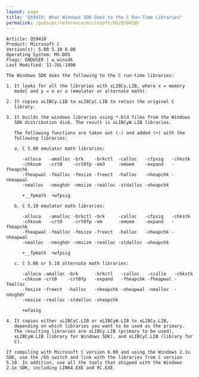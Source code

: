 ```yaml
---
layout: page
title: "Q59410: What Windows SDK Does to the C Run-Time Libraries"
permalink: /pubs/pc/reference/microsoft/kb/Q59410/
---
```


	Article: Q59410
	Product: Microsoft C
	Version(s): 5.00 5.10 6.00
	Operating System: MS-DOS
	Flags: ENDUSER | w_winsdk
	Last Modified: 11-JUL-1990
	
	The Windows SDK does the following to the C run-time libraries:
	
	1. It looks for all the libraries with xLIBCy.LIB, where x = memory
	   model and y = e or a (emulator or alternate math).
	
	2. It copies xLIBCy.LIB to xLIBCyC.LIB to retain the original C
	   library.
	
	3. It builds the windows libraries using *.bld files from the Windows
	   SDK distribution disk. The result is xLIBCyW.LIB libraries.
	
	   The following functions are taken out (-) and added (+) with the
	   following libraries:
	
	   a. C 5.00 emulator math libraries:
	
	      -alloca   -amalloc -brk    -brkctl  -calloc   -cfpsig   -chkstk
	      -chksum   -crt0    -crt0fp -em3     -emoem    -expand   -fheapchk
	      -fheapwal -fmalloc -fmsize -freect  -halloc   -nheapchk -nheapwal
	      -nmalloc  -nmsghdr -nmsize -realloc -stdalloc -xheapchk
	
	      +__fpmath  +wfpsig
	
	   b. C 5.10 emulator math libraries:
	
	      -alloca   -amalloc -brkctl -brk     -calloc   -cfpsig   -chkstk
	      -chksum   -crt0    -crt0fp -em      -emoem    -expand   -fheapchk
	      -fheapwal -fmalloc -fmsize -freect  -halloc   -nheapchk -nheapwal
	      -nmalloc  -nmsghdr -nmsize -realloc -stdalloc -xheapchk
	
	      +__fpmath  +wfpsig
	
	   c. C 5.00 or 5.10 alternate math libraries:
	
	      -alloca -amalloc -brk      -brkctl   -calloc   -ccalle   -chkstk
	      -chksum -crt0    -crt0fp   -expand   -fheapchk -fheapwal -fmalloc
	      -fmsize -freect  -halloc   -nheapchk -nheapwal -nmalloc  -nmsghdr
	      -nmsize -realloc -stdalloc -xheapchk
	
	      +wfasig
	
	4. It copies either xLIBCyC.LIB or xLIBCyW.LIB to xLIBCy.LIB,
	   depending on which libraries you want to be used as the primary.
	   The resulting libraries are xLIBCy.LIB (primary to be used),
	   xLIBCyW.LIB (library for Windows SDK), and xLIBCyC.LIB (library for
	   C).
	
	If compiling with Microsoft C version 6.00 and using the Windows 2.1x
	SDK, use the /Gh switch and link with the libraries from C version
	5.10. In addition, use all the tools that shipped with the Windows
	2.1x SDK, including LINK4.EXE and RC.EXE.
